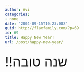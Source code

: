 ```yaml
---
author: Avi
categories:
- none
date: "2004-09-15T10:23:08Z"
guid: http://flaxfamily.com/?p=69
id: 69
title: Happy New Year!
url: /post/happy-new-year/
---
```

<span style="font-size: 300%">!!&#1513;&#1504;&#1492; &#1496;&#1493;&#1489;&#1492;</span>